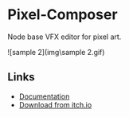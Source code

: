 # Pixel-Composer
Node base VFX editor for pixel art.

![sample 2](img\sample 2.gif)

## Links

- [Documentation](https://pixel-composer-doc.readthedocs.io/en/latest/ui/)
- [Download from itch.io](https://makham.itch.io/pixel-composer)
